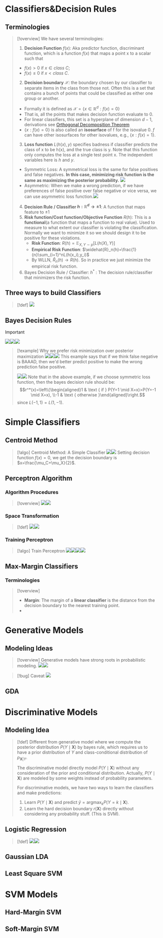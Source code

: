 # Classifiers&Decision Rules
## Terminologies
> [!overview]
> We have several terminologies:
> 1. **Decision Function** $f(x)$: Aka predictor function, discriminant function, which is a function $f(x)$ that maps a point x to a scalar such that
> 	- $f(x) > 0$ if $x ∈ class ~ C$; 
> 	- $f(x) ≤ 0$ if $x < class ~C$.
> 2. **Decision boundary** $\mathcal{X}$: the boundary chosen by our classifier to separate items in the class from those not. Often this is a set that contains a bunch of points that could be classified as either one group or another. 
> 	- Formally it is defined as $\mathcal{X}=\{x\in\mathbb{R}^d:f(x)=0\}$
> 	- That is, all the points that makes decision function evaluate to 0.
> 	- For linear classifiers, this set is a hyperplane of dimension $d-1$, derivations see [Orthogonal Decomposition Theorem](../../EECS127AB/2_Matrix_Calculus/Vector_OPT_Basics.md#正交分解定理)
> 	- $\{x : f(x) = 0\}$ is also called an **isosurface** of f for the isovalue 0. $f$ can have other isosurfaces for other isovalues, e.g., $\{x : f(x) = 1\}$.
>  3. **Loss function** $L(h(x), y)$ specifies badness if classifier predicts the class of x to be h(x), and the true class is y. Note that this function only computes the loss at a single test point x. The independent variables here is $h$ and $y$.
> 	 - Symmetric Loss: A symmetrical loss is the same for false positives and false negatives. **In this case, minimizing risk function is the same as maximizing the posterior probability.** ![](1_Classification.assets/image-20240227131009972.png) 
> 	 - Asymmetric: When we make a wrong prediction, if we have preferences of false positive over false negative or vice versa, we can use asymmetric loss function.![](1_Classification.assets/image-20240227131159078.png)
> 4.  **Decision Rule / Classifier $h:\mathbb{R}^d\to\pm1$**: A function that maps feature to $\pm1$
> 5. **Risk function/Cost function/Objective Function** $R(h)$: This is a **functional**(a function that maps a function to real value). Used to measure to what extent our classifier is violating the classification. Normally we want to minimize it so we should design it to be positive for these violations.
> 	 - **Risk Function**: $R(h)=\mathbb{E}_{X,Y\sim p}[L(h(X),Y)]$
> 	 - **Empirical Risk Function**: $\widehat{R}_n(h)=\frac{1}{n}\sum_{i=1}^nL(h(x_i),y_i)$
> 	 - By WLLN, $\widehat{R}_{n}(h)\to R(h)$. So in practice we just minimize the empirical risk function.
>  6. Bayes Decision Rule / Classifier: $h^*$ : The decision rule/classifier that minimizers the risk function.




## Three ways to build Classifiers
> [!def]
> ![](1_Classification.assets/image-20240227090402619.png)


## Bayes Decision Rules
> [!important]
> ![](1_Classification.assets/image-20240227123433007.png)![](1_Classification.assets/image-20240227123821226.png)![](1_Classification.assets/image-20240227123533585.png)

> [!example] Why we prefer risk minimization over posterior maximization
> ![](1_Classification.assets/image-20240227123634056.png)![](1_Classification.assets/image-20240227123650992.png)![](1_Classification.assets/image-20240227131233851.png)
> This example says that if we think false negative is BAAAD, then we'd better predict positive to make the wrong prediction false positive.
> 
> ![](1_Classification.assets/image-20240227132337619.png)![](1_Classification.assets/image-20240227132118111.png)
> Note that in the above example, if we choose symmetric loss function, then the bayes decision rule should be:
> $$r^*(x)=\left\{\begin{aligned}1 & \text { if } P(Y=1 \mid X=x)>P(Y=-1 \mid X=x), \\-1 & \text { otherwise }\end{aligned}\right.$$ since $L(-1,1)=L(1,-1)$.
















# Simple Classifiers
## Centroid Method
> [!algo] Centroid Method: A Simple Classifier
> ![](1_Classification.assets/image-20240227112029854.png)![](1_Classification.assets/image-20240227112130893.png)
> Setting decision function $f(x)=0$, we get the decision boundary is $x=\frac{\mu_C+\mu_X}{2}$.


## Perceptron Algorithm
### Algorithm Procedures
> [!overview]
> ![](1_Classification.assets/image-20240227113911257.png)![](1_Classification.assets/image-20240227113922199.png)



### Space Transformation
> [!def]
> ![](1_Classification.assets/image-20240227114836521.png)![](1_Classification.assets/image-20240227114849708.png)

### Training Perceptron
> [!algo] Train Perceptron
> ![](1_Classification.assets/image-20240227114821965.png)![](1_Classification.assets/image-20240227114941549.png)![](1_Classification.assets/image-20240227115022107.png)![](1_Classification.assets/image-20240227115045470.png)



## Max-Margin Classifiers
### Terminologies
> [!overview]
> - **Margin**: The margin of a **linear classifier** is the distance from the decision boundary to the nearest training point.
> - 



# Generative Models
## Modeling Ideas
> [!overview]
> Generative models have strong roots in probabilistic modeling.
> ![](1_Classification.assets/image-20240227104906084.png)![](1_Classification.assets/image-20240227105053660.png)

> [!bug] Caveat
> ![](1_Classification.assets/image-20240227104937060.png)




## GDA





# Discriminative Models
## Modeling Idea
> [!def]
> Different from generative model where we compute the posterior distribution $P(Y\mid\mathbf{X})$ by bayes rule, which requires us to have a prior distribution of $Y$ and class-conditional distribution of $p_{\mathbf{X}|Y}$.
> 
> The discriminative model directly model $P(Y\mid\mathbf{X})$ without any consideration of the prior and conditional distribution. Actually, $P(Y\mid \mathbf{X})$ are modeled by some weights instead of probability parameters.
> 
> For discriminative models, we have two ways to learn the classifiers and make predictions:
> 1. Learn $P(Y\mid \mathbf{X})$ and predict $\hat{y}=\operatorname{argmax}_{k}P(Y=k\mid\mathbf{X})$.
> 2. Learn the hard decision boundary $r(\mathbf{X})$ directly without considering any probability stuff. (This is SVM).



## Logistic Regression
> [!def]
> ![](3_Regression&Reparametrization.assets/image-20240226233341445.png)![](3_Regression&Reparametrization.assets/image-20240226233353411.png)


## Gaussian LDA


## Least Square SVM





# SVM Models
## Hard-Margin SVM





## Soft-Margin SVM



















